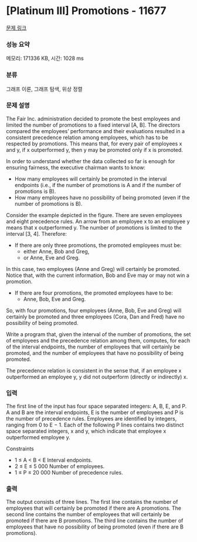 # [Platinum III] Promotions - 11677 

[문제 링크](https://www.acmicpc.net/problem/11677) 

### 성능 요약

메모리: 171336 KB, 시간: 1028 ms

### 분류

그래프 이론, 그래프 탐색, 위상 정렬

### 문제 설명

<p>The Fair Inc. administration decided to promote the best employees and limited the number of promotions to a fixed interval [A, B]. The directors compared the employees’ performance and their evaluations resulted in a consistent precedence relation among employees, which has to be respected by promotions. This means that, for every pair of employees x and y, if x outperformed y, then y may be promoted only if x is promoted.</p>

<p>In order to understand whether the data collected so far is enough for ensuring fairness, the executive chairman wants to know:</p>

<ul>
	<li>How many employees will certainly be promoted in the interval endpoints (i.e., if the number of promotions is A and if the number of promotions is B).</li>
	<li>How many employees have no possibility of being promoted (even if the number of promotions is B).</li>
</ul>

<p>Consider the example depicted in the figure. There are seven employees and eight precedence rules. An arrow from an employee x to an employee y means that x outperformed y. The number of promotions is limited to the interval [3, 4]. Therefore:</p>

<ul>
	<li>If there are only three promotions, the promoted employees must be:
	<ul>
		<li>either Anne, Bob and Greg,</li>
		<li>or Anne, Eve and Greg.</li>
	</ul>
	</li>
</ul>

<p>In this case, two employees (Anne and Greg) will certainly be promoted. Notice that, with the current information, Bob and Eve may or may not win a promotion.</p>

<ul>
	<li>If there are four promotions, the promoted employees have to be:
	<ul>
		<li>Anne, Bob, Eve and Greg.</li>
	</ul>
	</li>
</ul>

<p>So, with four promotions, four employees (Anne, Bob, Eve and Greg) will certainly be promoted and three employees (Cora, Dan and Fred) have no possibility of being promoted.</p>

<p>Write a program that, given the interval of the number of promotions, the set of employees and the precedence relation among them, computes, for each of the interval endpoints, the number of employees that will certainly be promoted, and the number of employees that have no possibility of being promoted.</p>

<p>The precedence relation is consistent in the sense that, if an employee x outperformed an employee y, y did not outperform (directly or indirectly) x.</p>

### 입력 

 <p>The first line of the input has four space separated integers: A, B, E, and P. A and B are the interval endpoints, E is the number of employees and P is the number of precedence rules. Employees are identified by integers, ranging from 0 to E − 1. Each of the following P lines contains two distinct space separated integers, x and y, which indicate that employee x outperformed employee y.</p>

<p>Constraints</p>

<ul>
	<li>1 ≤ A < B < E Interval endpoints.</li>
	<li>2 ≤ E ≤ 5 000 Number of employees.</li>
	<li>1 ≤ P ≤ 20 000 Number of precedence rules.</li>
</ul>

### 출력 

 <p>The output consists of three lines. The first line contains the number of employees that will certainly be promoted if there are A promotions. The second line contains the number of employees that will certainly be promoted if there are B promotions. The third line contains the number of employees that have no possibility of being promoted (even if there are B promotions).</p>

